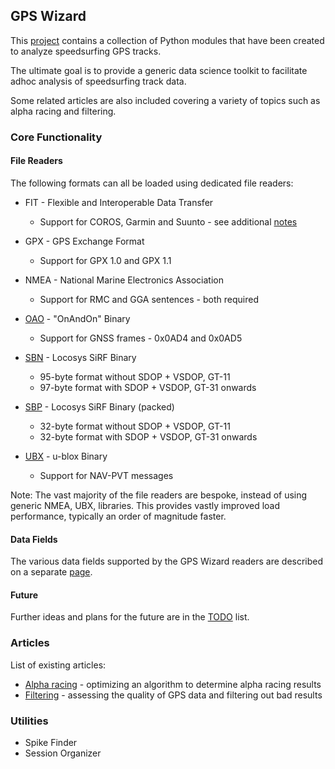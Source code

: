 ## GPS Wizard

This [project](https://github.com/Logiqx/gps-wizard) contains a collection of Python modules that have been created to analyze speedsurfing GPS tracks.

The ultimate goal is to provide a generic data science toolkit to facilitate adhoc analysis of speedsurfing track data.

Some related articles are also included covering a variety of topics such as alpha racing and filtering.



### Core Functionality

#### File Readers

The following formats can all be loaded using dedicated file readers:

- FIT - Flexible and Interoperable Data Transfer
  - Support for COROS, Garmin and Suunto - see additional [notes](fit.md)

- GPX - GPS Exchange Format
  - Support for GPX 1.0 and GPX 1.1

- NMEA - National Marine Electronics Association
  - Support for RMC and GGA sentences - both required
- [OAO](formats/oao.md) - "OnAndOn" Binary
  - Support for GNSS frames - 0x0AD4 and 0x0AD5
- [SBN](formats/sbn.md) - Locosys SiRF Binary
  - 95-byte format without SDOP + VSDOP, GT-11
  - 97-byte format with SDOP + VSDOP, GT-31 onwards
- [SBP](formats/sbp.md) - Locosys SiRF Binary (packed)
  - 32-byte format without SDOP + VSDOP, GT-11
  - 32-byte format with SDOP + VSDOP, GT-31 onwards
- [UBX](formats/ubx.md) - u-blox Binary
  - Support for NAV-PVT messages

Note: The vast majority of the file readers are bespoke, instead of using generic NMEA, UBX, libraries. This provides vastly improved load performance, typically an order of magnitude faster.



#### Data Fields

The various data fields supported by the GPS Wizard readers are described on a separate [page](data.md).



#### Future

Further ideas and plans for the future are in the [TODO](todo.md) list.



### Articles

List of existing articles:

- [Alpha racing](alpha-racing/README.md) - optimizing an algorithm to determine alpha racing results
- [Filtering](filtering/README.md) - assessing the quality of GPS data and filtering out bad results



### Utilities

- Spike Finder
- Session Organizer
